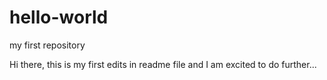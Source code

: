 # hello-world
my first repository

Hi there, this is my first edits in readme file and I am excited to do further...

